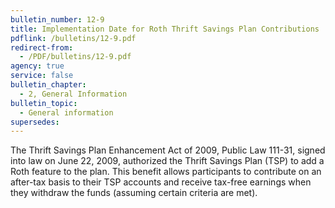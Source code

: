 ```yaml
---
bulletin_number: 12-9
title: Implementation Date for Roth Thrift Savings Plan Contributions
pdflink: /bulletins/12-9.pdf
redirect-from:
  - /PDF/bulletins/12-9.pdf
agency: true
service: false
bulletin_chapter:
  - 2, General Information
bulletin_topic:
  - General information
supersedes:
---
```


The Thrift Savings Plan Enhancement Act of 2009, Public Law 111-31, signed into law on June 22, 2009, authorized the Thrift Savings Plan (TSP) to add a Roth feature to the plan. This benefit allows participants to contribute on an after-tax basis to their TSP accounts and receive tax-free earnings when they withdraw the funds (assuming certain criteria are met).

